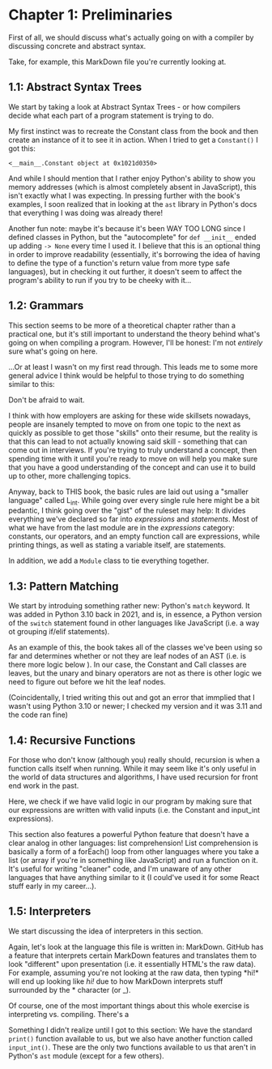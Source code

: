 # Chapter 1: Preliminaries

First of all, we should discuss what's actually going on with a compiler by discussing concrete and abstract syntax.

Take, for example, this MarkDown file you're currently looking at. 

## 1.1: Abstract Syntax Trees

We start by taking a look at Abstract Syntax Trees - or how compilers decide what each part of a program statement is trying to do.

My first instinct was to recreate the Constant class from the book and then create an instance of it to see it in action. When I tried to get a `Constant()` I got this:

```
<__main__.Constant object at 0x1021d0350>
```

And while I should mention that I rather enjoy Python's ability to show you memory addresses (which is almost completely absent in JavaScript), this isn't exactly what I was expecting. In pressing further with the book's examples, I soon realized that in looking at the `ast` library in Python's docs that everything I was doing was already there!

Another fun note: maybe it's because it's been WAY TOO LONG since I defined classes in Python, but the "autocomplete" for `def __init__` ended up adding `-> None` every time I used it. I believe that this is an optional thing in order to improve readability (essentially, it's borrowing the idea of having to define the type of a function's return value from more type safe languages), but in checking it out further, it doesn't seem to affect the program's ability to run if you try to be cheeky with it...

## 1.2: Grammars

This section seems to be more of a theoretical chapter rather than a practical one, but it's still important to understand the theory behind what's going on when compiling a program. However, I'll be honest: I'm not *entirely* sure what's going on here.

...Or at least I wasn't on my first read through. This leads me to some more general advice I think would be helpful to those trying to do something similar to this:

Don't be afraid to wait.

I think with how employers are asking for these wide skillsets nowadays, people are insanely tempted to move on from one topic to the next as quickly as possible to get those "skills" onto their resume, but the reality is that this can lead to not actually knowing said skill - something that can come out in interviews. If you're trying to truly understand a concept, then spending time with it until you're ready to move on will help you make sure that you have a good understanding of the concept and can use it to build up to other, more challenging topics.

Anyway, back to THIS book, the basic rules are laid out using a "smaller language" called L<sub>int</sub>. While going over every single rule here might be a bit pedantic, I think going over the "gist" of the ruleset may help: It divides everything we've declared so far into *expressions* and *statements*. Most of what we have from the last module are in the *expressions* category: constants, our operators, and an empty function call are expressions, while printing things, as well as stating a variable itself, are statements.

In addition, we add a `Module` class to tie everything together.

## 1.3: Pattern Matching

We start by introduing something rather new: Python's `match` keyword. It was added in Python 3.10 back in 2021, and is, in essence, a Python version of the `switch` statement found in other languages like JavaScript (i.e. a way ot grouping if/elif statements).

As an example of this, the book takes all of the classes we've been using so far and determines whether or not they are leaf nodes of an AST (i.e. is there more logic below ). In our case, the Constant and Call classes are leaves, but the unary and binary operators are not as there is other logic we need to figure out before we hit the leaf nodes.

(Coincidentally, I tried writing this out and got an error that immplied that I wasn't using Python 3.10 or newer; I checked my version and it was 3.11 and the code ran fine)

## 1.4: Recursive Functions

For those who don't know (although you) really should, recursion is when a function calls itself when running. While it may seem like it's only useful in the world of data structures and algorithms, I have used recursion for front end work in the past.

Here, we check if we have valid logic in our program by making sure that our expressions are written with valid inputs (i.e. the Constant and input_int expressions).

This section also features a powerful Python feature that doesn't have a clear analog in other languages: list comprehension! List comprehension is basically a form of a forEach() loop from other languages where you take a list (or array if you're in something like JavaScript) and run a function on it. It's useful for writing "cleaner" code, and I'm unaware of any other languages that have anything similar to it (I could've used it for some React stuff early in my career...).

## 1.5: Interpreters

We start discussing the idea of interpreters in this section.

Again, let's look at the language this file is written in: MarkDown. GitHub has a feature that interprets certain MarkDown features and translates them to look "different" upon presentation (i.e. it essentially HTML's the raw data). For example, assuming you're not looking at the raw data, then typing \*hi!\* will end up looking like *hi!* due to how MarkDown interprets stuff surrounded by the * character (or _).

Of course, one of the most important things about this whole exercise is interpreting vs. compiling. There's a

Something I didn't realize until I got to this section: We have the standard `print()` function available to us, but we also have another function called `input_int()`. These are the only two functions available to us that aren't in Python's `ast` module (except for a few others).